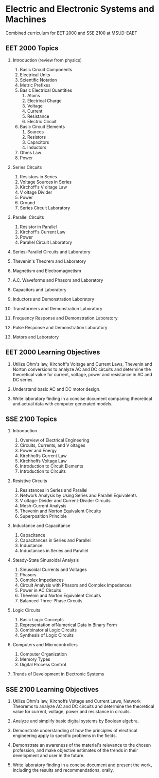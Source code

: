 # Electric and Electronic Systems and Machines

Combined curriculum for EET 2000 and SSE 2100 at MSUD-EAET

## EET 2000 Topics

1. Introduction (review from physics)    
   1. Basic Circuit Components  
   2. Electrical Units  
   3. Scientific Notation  
   4. Metric Prefixes  
   5. Basic Electrical Quantities  
      1. Atoms  
      2. Electrical Charge   
      3. Voltage  
      4. Current  
      5. Resistance  
      6. Electric Circuit  
   6. Basic Circuit Elements   
      1. Sources  
      2. Resistors   
      3. Capacitors   
      4. Inductors  
   7. Ohms Law  
   8. Power  

2. Series Circuits    
   1. Resistors in Series  
   2. Voltage Sources in Series  
   3. Kirchoff's V oltage Law  
   4. V oltage Divider   
   5. Power  
   6. Ground  
   7. Series Circuit Laboratory  

3. Parallel Circuits  
   1. Resistor in Parallel  
   2. Kirchoff's Current Law  
   3. Power  
   4. Parallel Circuit Laboratory  

4. Series-Parallel Circuits and Laboratory  

5. Thevenin's Theorem and Laboratory  

6. Magnetism and Electromagnetism  

7. A.C. Waveforms and Phasors and Laboratory   

8. Capacitors and Laboratory  

9. Inductors and Demonstration Laboratory  

10. Transformers and Demonstration Laboratory  

11. Frequency Response and Demonstration Laboratory  

12. Pulse Response and Demonstration Laboratory  

13. Motors and Laboratory  

## EET 2000 Learning Objectives

1. Utilize Ohm's law, Kirchoff's Voltage and Current Laws, Thevenin and Norton conversions to analyze AC and DC circuits and determine the theoretical value for current, voltage, power and resistance in AC and DC series.  

2. Understand basic AC and DC motor design.  

3. Write laboratory finding in a concise document comparing theoretical and actual data with computer
generated models.  


## SSE 2100 Topics

1. Introduction
   1. Overview of Electrical Engineering
   2. Circuits, Currents, and V oltages
   3. Power and Energy
   4. Kirchhoffs Current Law
   5. Kirchhoffs Voltage Law
   6. Introduction to Circuit Elements
   7. Introduction to Circuits

2. Resistive Circuits
   1. Resistances in Series and Parallel
   2. Network Analysis by Using Series and Parallel Equivalents
   3. V oltage-Divider and Current-Divider Circuits
   4. Mesh-Current Analysis
   5. Thevenin and Norton Equivalent Circuits
   6. Superposition Principle

3. Inductance and Capacitance
   1. Capacitance
   2. Capacitances in Series and Parallel
   3. Inductance
   4. Inductances in Series and Parallel 
   
4. Steady-State Sinusoidal Analysis
   1. Sinusoidal Currents and Voltages
   2. Phasors
   3. Complex Impedances
   4. Circuit Analysis with Phasors and Complex Impedances
   5. Power in AC Circuits
   6. Thevenin and Norton Equivalent Circuits
   7. Balanced Three-Phase Circuits

5. Logic Circuits
   1. Basic Logic Concepts
   2. Representation ofNumerical Data in Binary Form
   3. Combinatorial Logic Circuits
   4. Synthesis of Logic Circuits

6. Computers and Microcontrollers 
   1. Computer Organization 
   2. Memory Types
   3. Digital Process Control

7. Trends of Development in Electronic Systems

## SSE 2100 Learning Objectives

1. Utilize Ohm's law, Kirchoffs Voltage and Current Laws, Network Theorems to analyze AC and DC circuits and determine the theoretical value for current, voltage, power and resistance in circuits.  

2. Analyze and simplify basic digital systems by Boolean algebra.  

3. Demonstrate understanding of how the principles of electrical engineering apply to specific problems in the fields.  

4. Demonstrate an awareness of the material's relevance to the chosen profession, and make objective estimates of the trends in their development and user in the future.  

5. Write laboratory finding in a concise document and present the work, including the results and recommendations, orally.  


